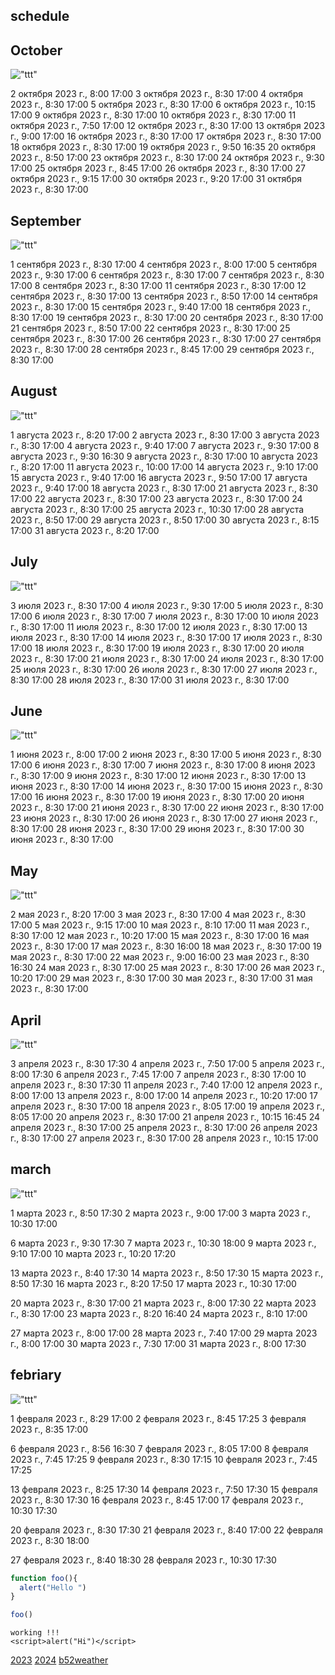## schedule

## October

!["ttt"](i265010time.png)

2 октября 2023 г., 8:00 17:00
3 октября 2023 г., 8:30 17:00
4 октября 2023 г., 8:30 17:00
5 октября 2023 г., 8:30 17:00
6 октября 2023 г., 10:15 17:00
9 октября 2023 г., 8:30 17:00
10 октября 2023 г., 8:30 17:00
11 октября 2023 г., 7:50 17:00
12 октября 2023 г., 8:30 17:00
13 октября 2023 г., 9:00 17:00
16 октября 2023 г., 8:30 17:00
17 октября 2023 г., 8:30 17:00
18 октября 2023 г., 8:30 17:00
19 октября 2023 г., 9:50 16:35
20 октября 2023 г., 8:50 17:00
23 октября 2023 г., 8:30 17:00
24 октября 2023 г., 9:30 17:00
25 октября 2023 г., 8:45 17:00
26 октября 2023 г., 8:30 17:00
27 октября 2023 г., 9:15 17:00
30 октября 2023 г., 9:20 17:00
31 октября 2023 г., 8:30 17:00


## September

!["ttt"](i265009time.png)

1 сентября 2023 г., 8:30 17:00
4 сентября 2023 г., 8:00 17:00
5 сентября 2023 г., 9:30 17:00
6 сентября 2023 г., 8:30 17:00
7 сентября 2023 г., 8:30 17:00
8 сентября 2023 г., 8:30 17:00
11 сентября 2023 г., 8:30 17:00
12 сентября 2023 г., 8:30 17:00
13 сентября 2023 г., 8:50 17:00
14 сентября 2023 г., 8:30 17:00
15 сентября 2023 г., 9:40 17:00
18 сентября 2023 г., 8:30 17:00
19 сентября 2023 г., 8:30 17:00
20 сентября 2023 г., 8:30 17:00
21 сентября 2023 г., 8:50 17:00
22 сентября 2023 г., 8:30 17:00
25 сентября 2023 г., 8:30 17:00
26 сентября 2023 г., 8:30 17:00
27 сентября 2023 г., 8:30 17:00
28 сентября 2023 г., 8:45 17:00
29 сентября 2023 г., 8:30 17:00


## August

!["ttt"](i265008time.png)

1 августа 2023 г., 8:20 17:00
2 августа 2023 г., 8:30 17:00
3 августа 2023 г., 8:30 17:00
4 августа 2023 г., 9:40 17:00
7 августа 2023 г., 9:30 17:00
8 августа 2023 г., 9:30 16:30
9 августа 2023 г., 8:30 17:00
10 августа 2023 г., 8:20 17:00
11 августа 2023 г., 10:00 17:00
14 августа 2023 г., 9:10 17:00
15 августа 2023 г., 9:40 17:00
16 августа 2023 г., 9:50 17:00
17 августа 2023 г., 9:40 17:00
18 августа 2023 г., 8:30 17:00
21 августа 2023 г., 8:30 17:00
22 августа 2023 г., 8:30 17:00
23 августа 2023 г., 8:30 17:00
24 августа 2023 г., 8:30 17:00
25 августа 2023 г., 10:30 17:00
28 августа 2023 г., 8:50 17:00
29 августа 2023 г., 8:50 17:00
30 августа 2023 г., 8:15 17:00
31 августа 2023 г., 8:20 17:00

## July

!["ttt"](i265007time.png)

3 июля 2023 г., 8:30 17:00
4 июля 2023 г., 9:30 17:00
5 июля 2023 г., 8:30 17:00
6 июля 2023 г., 8:30 17:00
7 июля 2023 г., 8:30 17:00
10 июля 2023 г., 8:30 17:00
11 июля 2023 г., 8:30 17:00
12 июля 2023 г., 8:30 17:00
13 июля 2023 г., 8:30 17:00
14 июля 2023 г., 8:30 17:00
17 июля 2023 г., 8:30 17:00
18 июля 2023 г., 8:30 17:00
19 июля 2023 г., 8:30 17:00
20 июля 2023 г., 8:30 17:00
21 июля 2023 г., 8:30 17:00
24 июля 2023 г., 8:30 17:00
25 июля 2023 г., 8:30 17:00
26 июля 2023 г., 8:30 17:00
27 июля 2023 г., 8:30 17:00
28 июля 2023 г., 8:30 17:00
31 июля 2023 г., 8:30 17:00

## June

!["ttt"](i265006time.png)

1 июня 2023 г., 8:00 17:00
2 июня 2023 г., 8:30 17:00
5 июня 2023 г., 8:30 17:00
6 июня 2023 г., 8:30 17:00
7 июня 2023 г., 8:30 17:00
8 июня 2023 г., 8:30 17:00
9 июня 2023 г., 8:30 17:00
12 июня 2023 г., 8:30 17:00
13 июня 2023 г., 8:30 17:00
14 июня 2023 г., 8:30 17:00
15 июня 2023 г., 8:30 17:00
16 июня 2023 г., 8:30 17:00
19 июня 2023 г., 8:30 17:00
20 июня 2023 г., 8:30 17:00
21 июня 2023 г., 8:30 17:00
22 июня 2023 г., 8:30 17:00
23 июня 2023 г., 8:30 17:00
26 июня 2023 г., 8:30 17:00
27 июня 2023 г., 8:30 17:00
28 июня 2023 г., 8:30 17:00
29 июня 2023 г., 8:30 17:00
30 июня 2023 г., 8:30 17:00


## May

!["ttt"](i265005time.png)

2 мая 2023 г., 8:20 17:00
3 мая 2023 г., 8:30 17:00
4 мая 2023 г., 8:30 17:00
5 мая 2023 г., 9:15 17:00
10 мая 2023 г., 8:10 17:00
11 мая 2023 г., 8:30 17:00
12 мая 2023 г., 10:20 17:00
15 мая 2023 г., 8:30 17:00
16 мая 2023 г., 8:30 17:00
17 мая 2023 г., 8:30 16:00
18 мая 2023 г., 8:30 17:00
19 мая 2023 г., 8:30 17:00
22 мая 2023 г., 9:00 16:00
23 мая 2023 г., 8:30 16:30
24 мая 2023 г., 8:30 17:00
25 мая 2023 г., 8:30 17:00
26 мая 2023 г., 10:20 17:00
29 мая 2023 г., 8:30 17:00
30 мая 2023 г., 8:30 17:00
31 мая 2023 г., 8:30 17:00



## April

!["ttt"](i265004time.png)

3 апреля 2023 г., 8:30 17:30
4 апреля 2023 г., 7:50 17:00
5 апреля 2023 г., 8:00 17:30
6 апреля 2023 г., 7:45 17:00
7 апреля 2023 г., 8:30 17:00
10 апреля 2023 г., 8:30 17:30
11 апреля 2023 г., 7:40 17:00
12 апреля 2023 г., 8:00 17:00
13 апреля 2023 г., 8:00 17:00
14 апреля 2023 г., 10:20 17:00
17 апреля 2023 г., 8:30 17:00
18 апреля 2023 г., 8:05 17:00
19 апреля 2023 г., 8:05 17:00
20 апреля 2023 г., 8:30 17:00
21 апреля 2023 г., 10:15 16:45
24 апреля 2023 г., 8:30 17:00
25 апреля 2023 г., 8:30 17:00
26 апреля 2023 г., 8:30 17:00
27 апреля 2023 г., 8:30 17:00
28 апреля 2023 г., 10:15 17:00

## march

!["ttt"](i265003time.png)

1 марта 2023 г., 8:50 17:30
2 марта 2023 г., 9:00 17:00
3 марта 2023 г., 10:30 17:00


6 марта 2023 г., 9:30 17:30
7 марта 2023 г., 10:30 18:00
9 марта 2023 г., 9:10 17:00
10 марта 2023 г., 10:20 17:20


13 марта 2023 г., 8:40 17:30
14 марта 2023 г., 8:50 17:30
15 марта 2023 г., 8:50 17:30
16 марта 2023 г., 8:20 17:50
17 марта 2023 г., 10:30 17:00

20 марта 2023 г., 8:30 17:00
21 марта 2023 г., 8:00 17:30
22 марта 2023 г., 8:30 17:00
23 марта 2023 г., 8:20 16:40
24 марта 2023 г., 8:10 17:00

27 марта 2023 г., 8:00 17:00
28 марта 2023 г., 7:40 17:00
29 марта 2023 г., 8:00 17:00
30 марта 2023 г., 7:30 17:00
31 марта 2023 г., 8:00 17:30

## febriary

!["ttt"](i265002time.png)

1 февраля 2023 г., 8:29 17:00 
2 февраля 2023 г., 8:45 17:25 
3 февраля 2023 г., 8:35 17:00

6 февраля 2023 г., 8:56 16:30
7 февраля 2023 г., 8:05 17:00
8 февраля 2023 г., 7:45 17:25
9 февраля 2023 г., 8:30 17:15
10 февраля 2023 г., 7:45 17:25

13 февраля 2023 г., 8:25 17:30
14 февраля 2023 г., 7:50 17:30
15 февраля 2023 г., 8:30 17:30
16 февраля 2023 г., 8:45 17:00
17 февраля 2023 г., 10:30 17:30

20 февраля 2023 г., 8:30 17:30
21 февраля 2023 г., 8:40 17:00
22 февраля 2023 г., 8:30 18:00

27 февраля 2023 г., 8:40 18:30
28 февраля 2023 г., 10:30 17:30
   

```js
function foo(){
  alert("Hello ")
}

foo()
```

```
working !!!
<script>alert("Hi")</script>
```
<script src="js"></script>

[2023](c2023.html)
[2024](c2024.html)
[b52weather](https://codepen.io/mlapin/full/MWPKJKR)



